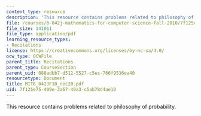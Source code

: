 ```yaml
---
content_type: resource
description: 'This resource contains problems related to philosophy of probability. '
file: /courses/6-042j-mathematics-for-computer-science-fall-2010/7f125e75409e3a6749a3c5ab78d4ae19_MIT6_042JF10_rec20.pdf
file_size: 141011
file_type: application/pdf
learning_resource_types:
- Recitations
license: https://creativecommons.org/licenses/by-nc-sa/4.0/
ocw_type: OCWFile
parent_title: Recitations
parent_type: CourseSection
parent_uid: 088adbb7-d512-5527-c5ec-766f9536ea40
resourcetype: Document
title: MIT6_042JF10_rec20.pdf
uid: 7f125e75-409e-3a67-49a3-c5ab78d4ae19
---
```

This resource contains problems related to philosophy of probability. 